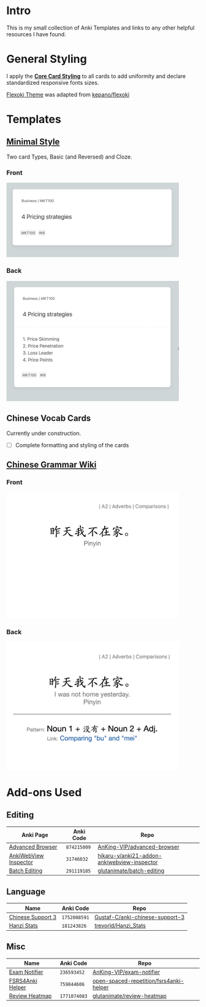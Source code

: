 # Intro

This is my small collection of Anki Templates and links to any other helpful resources I have found.

# General Styling

I apply the **[Core Card Styling](/General%20Styles/core-card.css)** to all cards to add uniformity and declare standardized responsive fonts sizes.

[Flexoki Theme](/General%20Styles/flexoki-theme.css) was adapted from [kepano/flexoki](https://github.com/kepano/flexoki.git)

# Templates

## [Minimal Style](/Templates/Minimal/README.md)

Two card Types, Basic (and Reversed) and Cloze.

### Front

<img src="/Templates/Minimal/readme-Resources/minimal-basic-front.png" width="450px" />

### Back

<img src="/Templates/Minimal/readme-Resources/minimal-basic-back.png" width="450px" />

## Chinese Vocab Cards

Currently under construction.
- [ ] Complete formatting and styling of the cards

## [Chinese Grammar Wiki](/Templates/Chinese%20Grammar%20Wiki/README.md)

### Front

<img src="Templates/Chinese Grammar Wiki/readme-Resources/Chinese-Grammar-Translation-Front.png" width="450px"/>

### Back

<img src="Templates/Chinese Grammar Wiki/readme-Resources/Chinese-Grammar-Translation-Back.png" width="450px"/>

# Add-ons Used

## Editing

|Anki Page|Anki Code|Repo|
|---|---|---|
|[Advanced Browser](https://ankiweb.net/shared/info/874215009)|`874215009`|[AnKing-VIP/advanced-browser](https://github.com/AnKing-VIP/advanced-browser)|
|[AnkiWebView Inspector](https://ankiweb.net/shared/info/31746032)|`31746032`|[hikaru-y/anki21-addon-ankiwebview-inspector](https://github.com/hikaru-y/anki21-addon-ankiwebview-inspector)|
|[Batch Editing](https://ankiweb.net/shared/info/291119185)|`291119185`|[glutanimate/batch-editing](https://github.com/glutanimate/batch-editing)|

## Language

|Name|Anki Code|Repo|
|---|---|---|
|[Chinese Support 3](https://ankiweb.net/shared/info/1752008591)|`1752008591`|[Gustaf-C/anki-chinese-support-3](https://github.com/Gustaf-C/anki-chinese-support-3)|
|[Hanzi Stats](https://ankiweb.net/shared/info/181243826)|`181243826`|[trevorld/Hanzi_Stats](https://github.com/trevorld/Hanzi_Stats)|

## Misc

|Name|Anki Code|Repo|
|---|---|---|
|[Exam Notifier](https://ankiweb.net/shared/info/236593452)|`236593452`|[AnKing-VIP/exam-notifier](https://github.com/AnKing-VIP/exam-notifier)|
|[FSRS4Anki Helper](https://ankiweb.net/shared/info/759844606)|`759844606`|[open-spaced-repetition/fsrs4anki-helper](https://github.com/open-spaced-repetition/fsrs4anki-helper)|
|[Review Heatmap](https://ankiweb.net/shared/info/1771074083)|`1771074083`|[glutanimate/review-heatmap](https://github.com/glutanimate/review-heatmap)|
